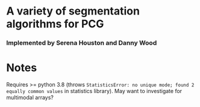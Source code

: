 # A variety of segmentation algorithms for PCG
### Implemented by Serena Houston and Danny Wood


# Notes
Requires >= python 3.8 (throws `StatisticsError: no unique mode; found 2 equally common values` in statistics library). May want to investigate for multimodal arrays?